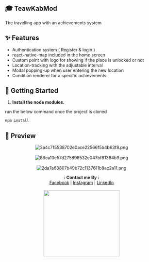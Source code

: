 ## 🎓 TeawKabMod

The travelling app with an achievements system

## ✨ Features

- Authentication system ( Register & login )
- react-native-map included in the home screen
- Custom point with logo for showing if the place is unlocked or not
- Location-tracking with the adjustable interval
- Modal popping-up when user entering the new location
- Condition renderer for a specific achievements

## 🚀 Getting Started

1. **Install the node modules.**

run the below command once the project is cloned

```sh
npm install
```

## 🌟 Preview

<div align="center">
<img src="https://www.img.in.th/images/3a4c715538702e0ace22566f5b4b63f8.png" alt="3a4c715538702e0ace22566f5b4b63f8.png" border="0" />
<br><br>
<img src="https://www.img.in.th/images/86ea10e57d275898532e047bf61384b9.png" alt="86ea10e57d275898532e047bf61384b9.png" border="0" />
<br><br>
<img src="https://www.img.in.th/images/2da7a63807b49b72c1137611b8ac2a11.png" alt="2da7a63807b49b72c1137611b8ac2a11.png" border="0" />
</div>

<p align="center">
  <b>: Contact me By :</b><br>
  <a href="https://www.facebook.com/thiti.developer">Facebook</a> |
  <a href="https://www.instagram.com/thiti.mwk/">Instagram</a> |
  <a href="https://www.linkedin.com/in/thiti-mahawannakit-558791183/">LinkedIn</a>
  <br><br>
  <img src="https://media.giphy.com/media/h1u6yvxlVKmfLiSryA/giphy.gif" width="250" height="220">
</p>

